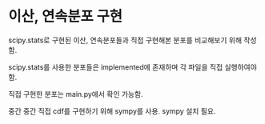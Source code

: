# 이산, 연속분포 구현
  scipy.stats로 구현된 이산, 연속분포들과 직접 구현해본 분포를 비교해보기 위해 작성함.
  
  scipy.stats를 사용한 분포들은 implemented에 존재하며 각 파일을 직접 실행하여야 함.
  
  직접 구현한 분포는 main.py에서 확인 가능함.
  
  중간 중간 직접 cdf를 구현하기 위해 sympy를 사용. sympy 설치 필요.
